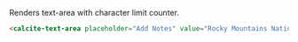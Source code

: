 Renders text-area with character limit counter.

```html
<calcite-text-area placeholder="Add Notes" value="Rocky Mountains National Park" max-length="20"></calcite-text-area>
```
